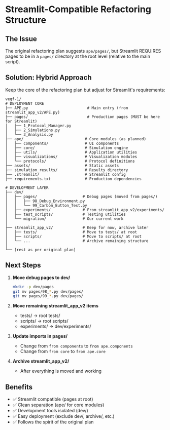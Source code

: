 # Streamlit-Compatible Refactoring Structure

## The Issue
The original refactoring plan suggests `ape/pages/`, but Streamlit REQUIRES pages to be in a `pages/` directory at the root level (relative to the main script).

## Solution: Hybrid Approach

Keep the core of the refactoring plan but adjust for Streamlit's requirements:

```
vegf-1/
# DEPLOYMENT CORE
├── APE.py                          # Main entry (from streamlit_app_v2/APE.py)
├── pages/                          # Production pages (MUST be here for Streamlit)
│   ├── 1_Protocol_Manager.py      
│   ├── 2_Simulations.py
│   └── 3_Analysis.py
├── ape/                           # Core modules (as planned)
│   ├── components/                # UI components
│   ├── core/                      # Simulation engine
│   ├── utils/                     # Application utilities
│   ├── visualizations/            # Visualization modules
│   └── protocols/                 # Protocol definitions
├── assets/                        # Static assets
├── simulation_results/            # Results directory
├── .streamlit/                    # Streamlit config
├── requirements.txt               # Production dependencies

# DEVELOPMENT LAYER
├── dev/
│   ├── pages/                    # Debug pages (moved from pages/)
│   │   ├── 98_Debug_Environment.py
│   │   └── 99_Carbon_Button_Test.py
│   ├── experiments/              # From streamlit_app_v2/experiments/
│   ├── test_scripts/             # Testing utilities
│   └── migration/                # Our current work
│
├── streamlit_app_v2/             # Keep for now, archive later
│   ├── tests/                    # Move to tests/ at root
│   ├── scripts/                  # Move to scripts/ at root
│   └── ...                       # Archive remaining structure
│
└── [rest as per original plan]
```

## Next Steps

1. **Move debug pages to dev/**
   ```bash
   mkdir -p dev/pages
   git mv pages/98_*.py dev/pages/
   git mv pages/99_*.py dev/pages/
   ```

2. **Move remaining streamlit_app_v2 items**
   - tests/ → root tests/
   - scripts/ → root scripts/
   - experiments/ → dev/experiments/

3. **Update imports in pages/**
   - Change from `from components` to `from ape.components`
   - Change from `from core` to `from ape.core`

4. **Archive streamlit_app_v2/**
   - After everything is moved and working

## Benefits
- ✅ Streamlit compatible (pages at root)
- ✅ Clean separation (ape/ for core modules)
- ✅ Development tools isolated (dev/)
- ✅ Easy deployment (exclude dev/, archive/, etc.)
- ✅ Follows the spirit of the original plan